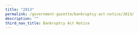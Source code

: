 ```yaml
---
title: "2013"
permalink: /government-gazette/bankruptcy-act-notice/2013/
description: ""
third_nav_title: Bankruptcy Act Notice
---
```

